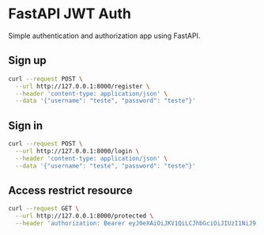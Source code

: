 # FastAPI JWT Auth

Simple authentication and authorization app using FastAPI.

## Sign up

```bash
curl --request POST \
  --url http://127.0.0.1:8000/register \
  --header 'content-type: application/json' \
  --data '{"username": "teste", "password": "teste"}'
```


## Sign in

```bash
curl --request POST \
  --url http://127.0.0.1:8000/login \
  --header 'content-type: application/json' \
  --data '{"username": "teste", "password": "teste"}'
```


## Access restrict resource

```bash
curl --request GET \
  --url http://127.0.0.1:8000/protected \
  --header 'authorization: Bearer eyJ0eXAiOiJKV1QiLCJhbGciOiJIUzI1NiJ9.eyJleHAiOjE2MTkyMzU1OTEsImlhdCI6MTYxOTIzNTI5MSwic3ViIjoidGVzdGUifQ.J1nHt7iNN7SDaAbqVDb2LyXiWZMJfySS66g1wr9IDW0'
```